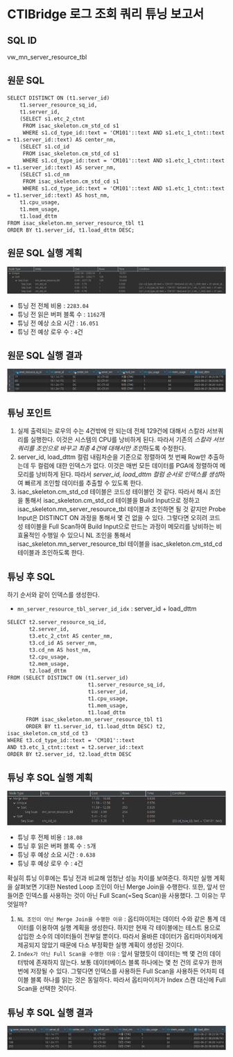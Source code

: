 # CTIBridge 로그 조회 쿼리 튜닝 보고서
## SQL ID
vw_mn_server_resource_tbl  
## 원문 SQL
```postgres-sql
SELECT DISTINCT ON (t1.server_id)
    t1.server_resource_sq_id,
    t1.server_id,
    (SELECT s1.etc_2_ctnt
     FROM isac_skeleton.cm_std_cd s1
     WHERE s1.cd_type_id::text = 'CM101'::text AND s1.etc_1_ctnt::text = t1.server_id::text) AS center_nm,
    (SELECT s1.cd_id
     FROM isac_skeleton.cm_std_cd s1
     WHERE s1.cd_type_id::text = 'CM101'::text AND s1.etc_1_ctnt::text = t1.server_id::text) AS server_nm,
    (SELECT s1.cd_nm
     FROM isac_skeleton.cm_std_cd s1
     WHERE s1.cd_type_id::text = 'CM101'::text AND s1.etc_1_ctnt::text = t1.server_id::text) AS host_nm,
    t1.cpu_usage,
    t1.mem_usage,
    t1.load_dttm
FROM isac_skeleton.mn_server_resource_tbl t1
ORDER BY t1.server_id, t1.load_dttm DESC;
```
## 원문 SQL 실행 계획
![img.png](img.png)  
- 튜닝 전 전체 비용 : `2283.04`
- 튜닝 전 읽은 버퍼 블록 수 : `1162`개
- 튜닝 전 예상 소요 시간 : `16.051`
- 튜닝 전 예상 로우 수 : `4`건
## 원문 SQL 실행 결과
![img_1.png](img_1.png)
## 튜닝 포인트
1. 실제 출력되는 로우의 수는 4건밖에 안 되는데 전체 129건에 대해서 스칼라 서브쿼리를 실행한다. 이것은 시스템의 CPU를 낭비하게 된다. 따라서
기존의 *스칼라 서브쿼리를 조인으로 바꾸고 최종 4건에 대해서만 조인*하도록 수정한다.
2. server_id, load_dttm 컬럼 내림차순을 기준으로 정렬하여 첫 번째 Row만 추출하는데 두 컬럼에 대한 인덱스가 없다. 이것은 매번 모든 데이터를
PGA에 정렬하여 메모리를 낭비하게 된다. 따라서 *server_id, load_dttm 컬럼 순서로 인덱스를 생성*하여 빠르게 조인할 데이터를 추출할 수 있도록
한다.
3. isac_skeleton.cm_std_cd 테이블은 코드성 테이블인 것 같다. 따라서 해시 조인을 통해서 isac_skeleton.cm_std_cd 테이블을 Build Input으로
정하고 isac_skeleton.mn_server_resource_tbl 테이블과 조인하면 될 것 같지만 Probe Input은 DISTINCT ON 과정을 통해서 몇 건 없을 수 있다.
그렇다면 오히려 코드성 테이블을 Full Scan하여 Build Input으로 만드는 과정이 메모리를 낭비하는 비효율적인 수행일 수 있으니 NL 조인을 통해서
isac_skeleton.mn_server_resource_tbl 테이블을 isac_skeleton.cm_std_cd 테이블과 조인하도록 한다.
## 튜닝 후 SQL
하기 순서와 같이 인덱스를 생성한다.
- `mn_server_resource_tbl_server_id_idx` : server_id + load_dttm
```postgres-sql
SELECT t2.server_resource_sq_id,
       t2.server_id,
       t3.etc_2_ctnt AS center_nm,
       t3.cd_id AS server_nm,
       t3.cd_nm AS host_nm,
       t2.cpu_usage,
       t2.mem_usage,
       t2.load_dttm
FROM (SELECT DISTINCT ON (t1.server_id) 
                          t1.server_resource_sq_id,
                          t1.server_id,
                          t1.cpu_usage,
                          t1.mem_usage,
                          t1.load_dttm
      FROM isac_skeleton.mn_server_resource_tbl t1
      ORDER BY t1.server_id, t1.load_dttm DESC) t2, isac_skeleton.cm_std_cd t3
WHERE t3.cd_type_id::text = 'CM101'::text 
AND t3.etc_1_ctnt::text = t2.server_id::text
ORDER BY t2.server_id, t2.load_dttm DESC
```
## 튜닝 후 SQL 실행 계획
![img_2.png](img_2.png)
- 튜닝 후 전체 비용 : `18.08`
- 튜닝 후 읽은 버퍼 블록 수 : `5`개
- 튜닝 후 예상 소요 시간 : `0.638`
- 튜닝 후 예상 로우 수 : `4`건

확실히 튜닝 이후에는 튜닝 전과 비교해 엄청난 성능 차이를 보여준다. 하지만 실행 계획을 살펴보면 기대한 Nested Loop 조인이 아닌 Merge Join을
수행한다. 또한, 앞서 만들어준 인덱스를 사용하는 것이 아닌 Full Scan(=Seq Scan)을 사용했다. 그 이유는 무엇일까?  
1. `NL 조인이 아닌 Merge Join을 수행한 이유` : 옵티마이저는 데이터 수와 같은 통계 데이터를 이용하여 실행 계획을 생성한다. 하지만 현재 각 테이블에는
테스트 용으로 삽입한 소수의 데이터들이 전부일 뿐이다. 따라서 올바른 데이터가 옵티마이저에게 제공되지 않았기 때문에 다소 부정확한 실행 계획이
생성된 것이다.
2. `Index가 아닌 Full Scan을 수행한 이유` : 앞서 말했듯이 데이터는 백 몇 건의 데이터밖에 존재하지 않는다. 보통 데이터베이스 블록 하나에는
몇 천 건의 로우가 한꺼번에 저장될 수 있다. 그렇다면 인덱스를 사용하든 Full Scan을 사용하든 어차피 테이블 블록 하나를 읽는 것은 동일하다.
따라서 옵티마이저가 Index 스캔 대신에 Full Scan을 선택한 것이다.
## 튜닝 후 SQL 실행 결과
![img_3.png](img_3.png)